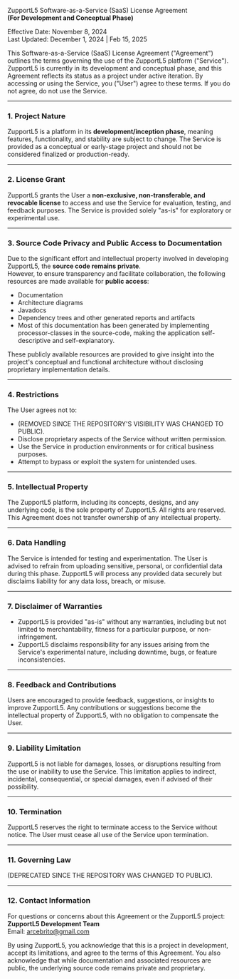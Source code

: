 ZupportL5 Software-as-a-Service (SaaS) License Agreement  
**(For Development and Conceptual Phase)**  

Effective Date: November 8, 2024  
Last Updated: December 1, 2024 | Feb 15, 2025

This Software-as-a-Service (SaaS) License Agreement ("Agreement") outlines the terms governing the use of the ZupportL5 platform ("Service"). ZupportL5 is currently in its development and conceptual phase, and this Agreement reflects its status as a project under active iteration. By accessing or using the Service, you ("User") agree to these terms. If you do not agree, do not use the Service.

---

### 1. Project Nature  
ZupportL5 is a platform in its **development/inception phase**, meaning features, functionality, and stability are subject to change. The Service is provided as a conceptual or early-stage project and should not be considered finalized or production-ready.

---

### 2. License Grant  
ZupportL5 grants the User a **non-exclusive, non-transferable, and revocable license** to access and use the Service for evaluation, testing, and feedback purposes. The Service is provided solely "as-is" for exploratory or experimental use.  

---

### 3. Source Code Privacy and Public Access to Documentation  
Due to the significant effort and intellectual property involved in developing ZupportL5, the **source code remains private**.  
However, to ensure transparency and facilitate collaboration, the following resources are made available for **public access**:  
- Documentation  
- Architecture diagrams  
- Javadocs  
- Dependency trees and other generated reports and artifacts
- Most of this documentation has been generated by implementing processor-classes in the source-code, making the application self-descriptive and self-explanatory. 

These publicly available resources are provided to give insight into the project's conceptual and functional architecture without disclosing proprietary implementation details.

---

### 4. Restrictions  
The User agrees not to:  
- (REMOVED SINCE THE REPOSITORY'S VISIBILITY WAS CHANGED TO PUBLIC).
- Disclose proprietary aspects of the Service without written permission.  
- Use the Service in production environments or for critical business purposes.  
- Attempt to bypass or exploit the system for unintended uses.  

---

### 5. Intellectual Property  
The ZupportL5 platform, including its concepts, designs, and any underlying code, is the sole property of ZupportL5. All rights are reserved. This Agreement does not transfer ownership of any intellectual property.

---

### 6. Data Handling  
The Service is intended for testing and experimentation. The User is advised to refrain from uploading sensitive, personal, or confidential data during this phase. ZupportL5 will process any provided data securely but disclaims liability for any data loss, breach, or misuse.  

---

### 7. Disclaimer of Warranties  
- ZupportL5 is provided "as-is" without any warranties, including but not limited to merchantability, fitness for a particular purpose, or non-infringement.  
- ZupportL5 disclaims responsibility for any issues arising from the Service's experimental nature, including downtime, bugs, or feature inconsistencies.  

---

### 8. Feedback and Contributions  
Users are encouraged to provide feedback, suggestions, or insights to improve ZupportL5. Any contributions or suggestions become the intellectual property of ZupportL5, with no obligation to compensate the User.  

---

### 9. Liability Limitation  
ZupportL5 is not liable for damages, losses, or disruptions resulting from the use or inability to use the Service. This limitation applies to indirect, incidental, consequential, or special damages, even if advised of their possibility.

---

### 10. Termination  
ZupportL5 reserves the right to terminate access to the Service without notice. The User must cease all use of the Service upon termination.  

---

### 11. Governing Law  
(DEPRECATED SINCE THE REPOSITORY WAS CHANGED TO PUBLIC).

---

### 12. Contact Information  
For questions or concerns about this Agreement or the ZupportL5 project:  
**ZupportL5 Development Team**  
Email: arcebrito@gmail.com  

By using ZupportL5, you acknowledge that this is a project in development, accept its limitations, and agree to the terms of this Agreement. You also acknowledge that while documentation and associated resources are public, the underlying source code remains private and proprietary.
